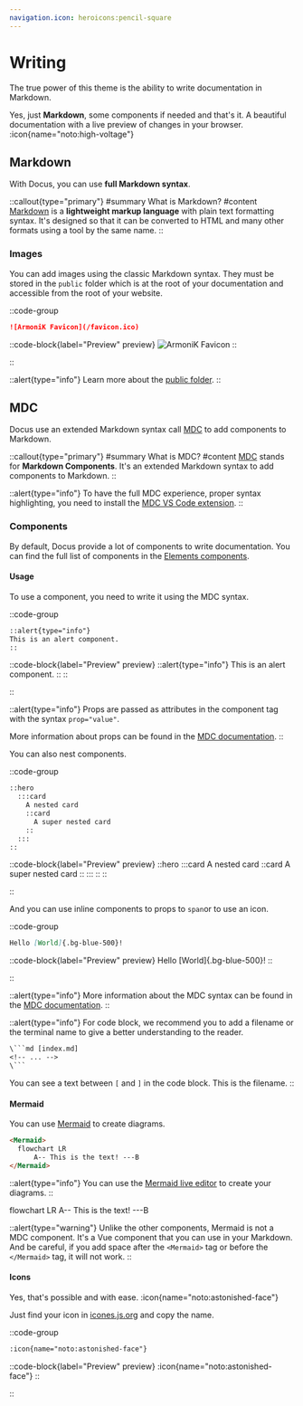 ```yaml
---
navigation.icon: heroicons:pencil-square
---
```


# Writing

The true power of this theme is the ability to write documentation in Markdown.

Yes, just **Markdown**, some components if needed and that's it. A beautiful documentation with a live preview of changes in your browser. :icon{name="noto:high-voltage"}

## Markdown

With Docus, you can use **full Markdown syntax**.

::callout{type="primary"}
#summary
What is Markdown?
#content
[Markdown](https://markdownguide.com) is a **lightweight markup language** with plain text formatting syntax. It's designed so that it can be converted to HTML and many other formats using a tool by the same name.
::

### Images

You can add images using the classic Markdown syntax. They must be stored in the `public` folder which is at the root of your documentation and accessible from the root of your website.

::code-group

  ```md [index.md]
  ![ArmoniK Favicon](/favicon.ico)
  ```

  ::code-block{label="Preview" preview}
    ![ArmoniK Favicon](/favicon.ico)
  ::

::

::alert{type="info"}
Learn more about the [public folder](https://nuxt.com/docs/getting-started/assets#public-directory).
::

## MDC

Docus use an extended Markdown syntax call [MDC](https://content.nuxtjs.org/guide/writing/mdc/) to add components to Markdown.

::callout{type="primary"}
#summary
What is MDC?
#content
[MDC](https://content.nuxtjs.org/guide/writing/mdc/) stands for **Markdown Components**. It's an extended Markdown syntax to add components to Markdown.
::

::alert{type="info"}
To have the full MDC experience, proper syntax highlighting, you need to install the [MDC VS Code extension](https://marketplace.visualstudio.com/items?itemName=Nuxt.mdc).
::

### Components

By default, Docus provide a lot of components to write documentation. You can find the full list of components in the [Elements components](https://elements.nuxt.space/).

#### Usage

To use a component, you need to write it using the MDC syntax.

::code-group

  ```md [index.md]
  ::alert{type="info"}
  This is an alert component.
  ::
  ```

  ::code-block{label="Preview" preview}
    ::alert{type="info"}
    This is an alert component.
    ::
  ::

::

::alert{type="info"}
Props are passed as attributes in the component tag with the syntax `prop="value"`.

More information about props can be found in the [MDC documentation](https://content.nuxtjs.org/guide/writing/mdc#props).
::

You can also nest components.

::code-group

  ```md [index.md]
  ::hero
    :::card
      A nested card
      ::card
        A super nested card
      ::
    :::
  ::
  ```

  ::code-block{label="Preview" preview}
    ::hero
      :::card
        A nested card
        ::card
          A super nested card
        ::
      :::
    ::
  ::

::

And you can use inline components to props to `span`or to use an icon.

::code-group

  ```md [index.md]
  Hello [World]{.bg-blue-500}!
  ```

  ::code-block{label="Preview" preview}
    Hello [World]{.bg-blue-500}!
  ::

::

::alert{type="info"}
More information about the MDC syntax can be found in the [MDC documentation](https://content.nuxtjs.org/guide/writing/mdc#mdc-syntax).
::

::alert{type="info"}
For code block, we recommend you to add a filename or the terminal name to give a better understanding to the reader.

```txt
\```md [index.md]
<!-- ... -->
\```
```

You can see a text between `[` and `]` in the code block. This is the filename.
::

#### Mermaid

You can use [Mermaid](https://mermaid-js.github.io/mermaid/#/) to create diagrams.

```html [index.md]
<Mermaid>
  flowchart LR
      A-- This is the text! ---B
</Mermaid>
```

::alert{type="info"}
You can use the [Mermaid live editor](https://mermaid.live/) to create your diagrams.
::

<Mermaid>
  flowchart LR
      A-- This is the text! ---B
</Mermaid>

::alert{type="warning"}
Unlike the other components, Mermaid is not a MDC component. It's a Vue component that you can use in your Markdown. And be careful, if you add space after the `<Mermaid>` tag or before the `</Mermaid>` tag, it will not work.
::

#### Icons

Yes, that's possible and with ease. :icon{name="noto:astonished-face"}

Just find your icon in [icones.js.org](https://icones.js.org) and copy the name.

::code-group

  ```md [index.md]
  :icon{name="noto:astonished-face"}
  ```

  ::code-block{label="Preview" preview}
    :icon{name="noto:astonished-face"}
  ::

::
